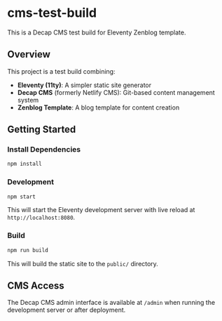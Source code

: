 # cms-test-build

This is a Decap CMS test build for Eleventy Zenblog template.

## Overview

This project is a test build combining:
- **Eleventy (11ty)**: A simpler static site generator
- **Decap CMS** (formerly Netlify CMS): Git-based content management system
- **Zenblog Template**: A blog template for content creation

## Getting Started

### Install Dependencies
```bash
npm install
```

### Development
```bash
npm start
```

This will start the Eleventy development server with live reload at `http://localhost:8080`.

### Build
```bash
npm run build
```

This will build the static site to the `public/` directory.

## CMS Access

The Decap CMS admin interface is available at `/admin` when running the development server or after deployment.
